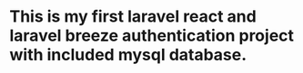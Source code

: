 # <p>This is my first laravel react and laravel breeze authentication project with included mysql database.</p>
